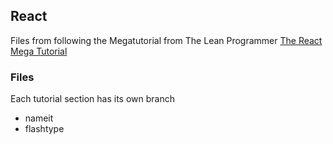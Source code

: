 ## React

Files from following the Megatutorial from The Lean Programmer
[The React Mega Tutorial](https://www.youtube.com/playlist?list=PLGyA74h_S9No5V5TRjHc893mN7rs-VaoZ)

### Files

Each tutorial section has its own branch

- nameit
- flashtype
